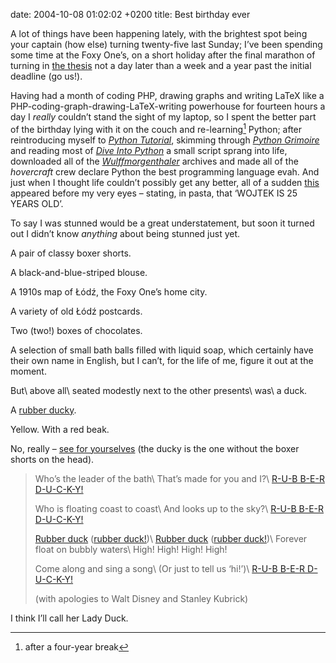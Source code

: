date: 2004-10-08 01:02:02 +0200
title: Best birthday ever

A lot of things have been happening lately, with the brightest spot being your captain (how else) turning twenty-five last Sunday; I’ve been spending some time at the Foxy One’s, on a short holiday after the final marathon of turning in [the thesis](1067386446 'they were deadlines, Jim') not a day later than a week and a year past the initial deadline (go us!).

Having had a month of coding PHP, drawing graphs and writing LaTeX like a PHP-coding-graph-drawing-LaTeX-writing powerhouse for fourteen hours a day I _really_ couldn’t stand the sight of my laptop, so I spent the better part of the birthday lying with it on the couch and re-learning[^1] Python; after reintroducing myself to <cite>[Python Tutorial](http://docs.python.org/tutorial/ 'the classic starting point')</cite>, skimming through <cite>[Python Grimoire](http://the.taoofmac.com/space/dev/Python/Grimoire 'how to perform common programming tasks')</cite> and reading most of <cite>[Dive Into Python](http://diveintopython.org/ 'Mark Pilgrim at his best')</cite> a small script sprang into life, downloaded all of the <cite>[Wulffmorgenthaler](http://wulffmorgenthaler.com/ 'a comic strip not for the faint of heart')</cite> archives and made all of the <cite>hovercraft</cite> crew declare Python the best programming language evah. And just when I thought life couldn’t possibly get any better, all of a sudden [this](hovercraft/dish-of-the-years.jpg 'dish of the years') appeared before my very eyes – stating, in pasta, that ‘WOJTEK IS 25 YEARS OLD’.

To say I was stunned would be a great understatement, but soon it turned out I didn’t know _anything_ about being stunned just yet.

A pair of classy boxer shorts.

A black-and-blue-striped blouse.

A 1910s map of Łódź, the Foxy One’s home city.

A variety of old Łódź postcards.

Two (two!) boxes of chocolates.

A selection of small bath balls filled with liquid soap, which certainly have their own name in English, but I can’t, for the life of me, figure it out at the moment.

But\\
above all\\
seated modestly next to the other presents\\
was\\
a duck.

A [rubber ducky](1072896134 'They never lose their smiles').

Yellow. With a red beak.

No, really – [see for yourselves](hovercraft/the-trio.jpg 'the laptop shows Jeffrey Veen’s ‘Making a Better Open Source CMS’') (the ducky is the one without the boxer shorts on the head).

> Who’s the leader of the bath\\
> That’s made for you and I?\\
> [R-U-B B-E-R D-U-C-K-Y!](hovercraft/the-guardian.jpg 'Ducky the Guardian')
>
> Who is floating coast to coast\\
> And looks up to the sky?\\
> [R-U-B B-E-R D-U-C-K-Y!](hovercraft/in-good-hands.jpg 'in good hands')
>
> [Rubber duck](hovercraft/in-good-mouth.jpg 'in good mouth') ([rubber duck!](hovercraft/kissing-goodbye.jpg 'kissing goodbye'))\\
> [Rubber duck](hovercraft/the-overseer.jpg 'Ducky the Overseer') ([rubber duck!](hovercraft/well-met-indeed.jpg 'well met indeed'))\\
> Forever float on bubbly waters\\
> High! High! High! High!
>
> Come along and sing a song\\
> (Or just to tell us ‘hi!’)\\
> [R-U-B B-E-R D-U-C-K-Y!](hovercraft/the-insane-duo.jpg 'The Insane Duo')
>
> (with apologies to Walt Disney and Stanley Kubrick)

I think I’ll call her Lady Duck.

[^1]: after a four-year break
